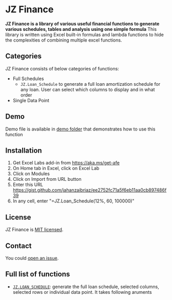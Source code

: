 # JZ Finance

**JZ Finance is a library of various useful financial functions to generate various schedules, tables and analysis using one simple formula** This library is written using Excel built-in formulas and lambda functions to hide the complexities of combining multiple excel functions.

## Categories

JZ Finance consists of below categories of functions:
- Full Schedules
    - `JZ.Loan_Schedule` to generate a full loan amortization schedule for any loan. User can select which columns to display and in what order
- Single Data Point

## Demo

Demo file is available in [demo folder](https://github.com/jahanzaibriaz/JZ_XL/tree/main/jz_finance/Demo) that demonstrates how to use this function

## Installation
1) Get Excel Labs add-in from https://aka.ms/get-afe
2) On Home tab in Excel, click on Excel Lab
3) Click on Modules
4) Click on Import from URL button
5) Enter this URL https://gist.github.com/jahanzaibriaz/ee2752fc71a5f6eb11aa0cb897486f39
6) In any cell, enter "=JZ.Loan_Schedule(12%, 60, 100000)"

## License

JZ Finance is [MIT licensed](https://github.com/jahanzaibriaz/jz_finance/blob/main/LICENSE).

## Contact

You could [open an issue](https://github.com/jahanzaibriaz/jz_finance/issues).

## Full list of functions
- [`JZ.LOAN_SCHEDULE`](Functions.md): generate the full loan schedule, selected columns, selected rows or individual data point. It takes following aruments
